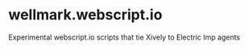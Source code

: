 wellmark.webscript.io
=====================

Experimental webscript.io scripts that tie Xively to Electric Imp agents
